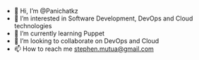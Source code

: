 - 👋 Hi, I’m @Panichatkz
- 👀 I’m interested in Software Development, DevOps and Cloud technologies
- 🌱 I’m currently learning Puppet
- 💞️ I’m looking to collaborate on DevOps and Cloud
- 📫 How to reach me stephen.mutua@gmail.com

<!---
Panichatkz/Panichatkz is a ✨ special ✨ repository because its `README.md` (this file) appears on your GitHub profile.
You can click the Preview link to take a look at your changes.
--->
